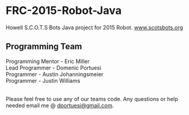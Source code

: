 FRC-2015-Robot-Java
===================
Howell S.C.O.T.S Bots
Java project for 2015 Robot.
www.scotsbots.org

Programming Team
-------------------
Programming Mentor - Eric Miller <br>
Lead Programmer - Domenic Portuesi <br>
Programmer - Austin Johanningsmeier <br>
Programmer - Justin Williams<br> <br>

Please feel free to use any of our teams code. Any questions or help needed email me @ dportuesi@gmail.com.